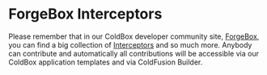 # ForgeBox Interceptors

Please remember that in our ColdBox developer community site, [ForgeBox](http://coldbox.org/forgebox), you can find a big collection of [Interceptors](http://coldbox.org/forgebox/type/interceptors) and so much more. Anybody can contribute and automatically all contributions will be accessible via our ColdBox application templates and via ColdFusion Builder.